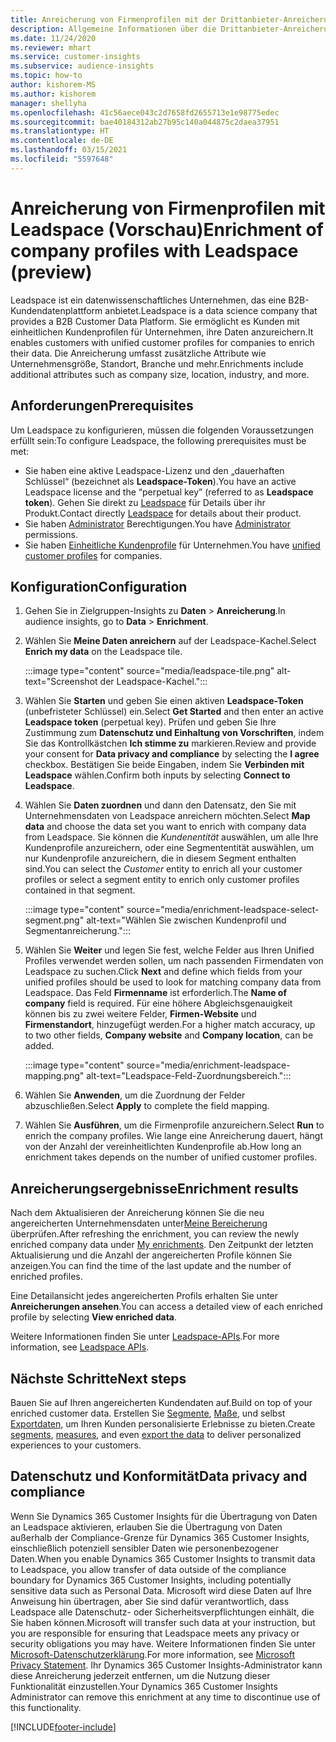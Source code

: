 ```yaml
---
title: Anreicherung von Firmenprofilen mit der Drittanbieter-Anreicherung Leadspace
description: Allgemeine Informationen über die Drittanbieter-Anreicherung von Leadspace.
ms.date: 11/24/2020
ms.reviewer: mhart
ms.service: customer-insights
ms.subservice: audience-insights
ms.topic: how-to
author: kishorem-MS
ms.author: kishorem
manager: shellyha
ms.openlocfilehash: 41c56aece043c2d7658fd2655713e1e98775edec
ms.sourcegitcommit: bae40184312ab27b95c140a044875c2daea37951
ms.translationtype: HT
ms.contentlocale: de-DE
ms.lasthandoff: 03/15/2021
ms.locfileid: "5597648"
---
```

# <a name="enrichment-of-company-profiles-with-leadspace-preview"></a><span data-ttu-id="23dbb-103">Anreicherung von Firmenprofilen mit Leadspace (Vorschau)</span><span class="sxs-lookup"><span data-stu-id="23dbb-103">Enrichment of company profiles with Leadspace (preview)</span></span>

<span data-ttu-id="23dbb-104">Leadspace ist ein datenwissenschaftliches Unternehmen, das eine B2B-Kundendatenplattform anbietet.</span><span class="sxs-lookup"><span data-stu-id="23dbb-104">Leadspace is a data science company that provides a B2B Customer Data Platform.</span></span> <span data-ttu-id="23dbb-105">Sie ermöglicht es Kunden mit einheitlichen Kundenprofilen für Unternehmen, ihre Daten anzureichern.</span><span class="sxs-lookup"><span data-stu-id="23dbb-105">It enables customers with unified customer profiles for companies to enrich their data.</span></span> <span data-ttu-id="23dbb-106">Die Anreicherung umfasst zusätzliche Attribute wie Unternehmensgröße, Standort, Branche und mehr.</span><span class="sxs-lookup"><span data-stu-id="23dbb-106">Enrichments include additional attributes such as company size, location, industry, and more.</span></span>

## <a name="prerequisites"></a><span data-ttu-id="23dbb-107">Anforderungen</span><span class="sxs-lookup"><span data-stu-id="23dbb-107">Prerequisites</span></span>

<span data-ttu-id="23dbb-108">Um Leadspace zu konfigurieren, müssen die folgenden Voraussetzungen erfüllt sein:</span><span class="sxs-lookup"><span data-stu-id="23dbb-108">To configure Leadspace, the following prerequisites must be met:</span></span>

- <span data-ttu-id="23dbb-109">Sie haben eine aktive Leadspace-Lizenz und den „dauerhaften Schlüssel“ (bezeichnet als **Leadspace-Token**).</span><span class="sxs-lookup"><span data-stu-id="23dbb-109">You have an active Leadspace license and the “perpetual key” (referred to as **Leadspace token**).</span></span> <span data-ttu-id="23dbb-110">Gehen Sie direkt zu [Leadspace](https://www.leadspace.com/products/leadspace-on-demand/) für Details über ihr Produkt.</span><span class="sxs-lookup"><span data-stu-id="23dbb-110">Contact directly [Leadspace](https://www.leadspace.com/products/leadspace-on-demand/) for details about their product.</span></span>
- <span data-ttu-id="23dbb-111">Sie haben [Administrator](permissions.md#administrator) Berechtigungen.</span><span class="sxs-lookup"><span data-stu-id="23dbb-111">You have [Administrator](permissions.md#administrator) permissions.</span></span>
- <span data-ttu-id="23dbb-112">Sie haben [Einheitliche Kundenprofile](customer-profiles.md) für Unternehmen.</span><span class="sxs-lookup"><span data-stu-id="23dbb-112">You have [unified customer profiles](customer-profiles.md) for companies.</span></span>

## <a name="configuration"></a><span data-ttu-id="23dbb-113">Konfiguration</span><span class="sxs-lookup"><span data-stu-id="23dbb-113">Configuration</span></span>

1. <span data-ttu-id="23dbb-114">Gehen Sie in Zielgruppen-Insights zu **Daten** > **Anreicherung**.</span><span class="sxs-lookup"><span data-stu-id="23dbb-114">In audience insights, go to **Data** > **Enrichment**.</span></span>

1. <span data-ttu-id="23dbb-115">Wählen Sie **Meine Daten anreichern** auf der Leadspace-Kachel.</span><span class="sxs-lookup"><span data-stu-id="23dbb-115">Select **Enrich my data** on the Leadspace tile.</span></span>

   :::image type="content" source="media/leadspace-tile.png" alt-text="Screenshot der Leadspace-Kachel.":::

1. <span data-ttu-id="23dbb-117">Wählen Sie **Starten** und geben Sie einen aktiven **Leadspace-Token** (unbefristeter Schlüssel) ein.</span><span class="sxs-lookup"><span data-stu-id="23dbb-117">Select **Get Started** and then enter an active **Leadspace token** (perpetual key).</span></span> <span data-ttu-id="23dbb-118">Prüfen und geben Sie Ihre Zustimmung zum **Datenschutz und Einhaltung von Vorschriften**, indem Sie das Kontrollkästchen **Ich stimme zu** markieren.</span><span class="sxs-lookup"><span data-stu-id="23dbb-118">Review and provide your consent for **Data privacy and compliance** by selecting the **I agree** checkbox.</span></span> <span data-ttu-id="23dbb-119">Bestätigen Sie beide Eingaben, indem Sie **Verbinden mit Leadspace** wählen.</span><span class="sxs-lookup"><span data-stu-id="23dbb-119">Confirm both inputs by selecting **Connect to Leadspace**.</span></span>

1. <span data-ttu-id="23dbb-120">Wählen Sie **Daten zuordnen** und dann den Datensatz, den Sie mit Unternehmensdaten von Leadspace anreichern möchten.</span><span class="sxs-lookup"><span data-stu-id="23dbb-120">Select **Map data** and choose the data set you want to enrich with company data from Leadspace.</span></span> <span data-ttu-id="23dbb-121">Sie können die *Kundenentität* auswählen, um alle Ihre Kundenprofile anzureichern, oder eine Segmententität auswählen, um nur Kundenprofile anzureichern, die in diesem Segment enthalten sind.</span><span class="sxs-lookup"><span data-stu-id="23dbb-121">You can select the *Customer* entity to enrich all your customer profiles or select a segment entity to enrich only customer profiles contained in that segment.</span></span>

   :::image type="content" source="media/enrichment-leadspace-select-segment.png" alt-text="Wählen Sie zwischen Kundenprofil und Segmentanreicherung.":::

1. <span data-ttu-id="23dbb-123">Wählen Sie **Weiter** und legen Sie fest, welche Felder aus Ihren Unified Profiles verwendet werden sollen, um nach passenden Firmendaten von Leadspace zu suchen.</span><span class="sxs-lookup"><span data-stu-id="23dbb-123">Click **Next** and define which fields from your unified profiles should be used to look for matching company data from Leadspace.</span></span> <span data-ttu-id="23dbb-124">Das Feld **Firmenname** ist erforderlich.</span><span class="sxs-lookup"><span data-stu-id="23dbb-124">The **Name of company** field is required.</span></span> <span data-ttu-id="23dbb-125">Für eine höhere Abgleichsgenauigkeit können bis zu zwei weitere Felder, **Firmen-Website** und **Firmenstandort**, hinzugefügt werden.</span><span class="sxs-lookup"><span data-stu-id="23dbb-125">For a higher match accuracy, up to two other fields, **Company website** and **Company location**, can be added.</span></span>

   :::image type="content" source="media/enrichment-leadspace-mapping.png" alt-text="Leadspace-Feld-Zuordnungsbereich.":::
   
1. <span data-ttu-id="23dbb-127">Wählen Sie **Anwenden**, um die Zuordnung der Felder abzuschließen.</span><span class="sxs-lookup"><span data-stu-id="23dbb-127">Select **Apply** to complete the field mapping.</span></span>

1. <span data-ttu-id="23dbb-128">Wählen Sie **Ausführen**, um die Firmenprofile anzureichern.</span><span class="sxs-lookup"><span data-stu-id="23dbb-128">Select **Run** to enrich the company profiles.</span></span> <span data-ttu-id="23dbb-129">Wie lange eine Anreicherung dauert, hängt von der Anzahl der vereinheitlichten Kundenprofile ab.</span><span class="sxs-lookup"><span data-stu-id="23dbb-129">How long an enrichment takes depends on the number of unified customer profiles.</span></span>

## <a name="enrichment-results"></a><span data-ttu-id="23dbb-130">Anreicherungsergebnisse</span><span class="sxs-lookup"><span data-stu-id="23dbb-130">Enrichment results</span></span>

<span data-ttu-id="23dbb-131">Nach dem Aktualisieren der Anreicherung können Sie die neu angereicherten Unternehmensdaten unter[Meine Bereicherung](enrichment-hub.md) überprüfen.</span><span class="sxs-lookup"><span data-stu-id="23dbb-131">After refreshing the enrichment, you can review the newly enriched company data under [My enrichments](enrichment-hub.md).</span></span> <span data-ttu-id="23dbb-132">Den Zeitpunkt der letzten Aktualisierung und die Anzahl der angereicherten Profile können Sie anzeigen.</span><span class="sxs-lookup"><span data-stu-id="23dbb-132">You can find the time of the last update and the number of enriched profiles.</span></span>

<span data-ttu-id="23dbb-133">Eine Detailansicht jedes angereicherten Profils erhalten Sie unter **Anreicherungen ansehen**.</span><span class="sxs-lookup"><span data-stu-id="23dbb-133">You can access a detailed view of each enriched profile by selecting **View enriched data**.</span></span>

<span data-ttu-id="23dbb-134">Weitere Informationen finden Sie unter [Leadspace-APIs](https://support.leadspace.com/hc/en-us/sections/201997649-API).</span><span class="sxs-lookup"><span data-stu-id="23dbb-134">For more information, see [Leadspace APIs](https://support.leadspace.com/hc/en-us/sections/201997649-API).</span></span>

## <a name="next-steps"></a><span data-ttu-id="23dbb-135">Nächste Schritte</span><span class="sxs-lookup"><span data-stu-id="23dbb-135">Next steps</span></span>

<span data-ttu-id="23dbb-136">Bauen Sie auf Ihren angereicherten Kundendaten auf.</span><span class="sxs-lookup"><span data-stu-id="23dbb-136">Build on top of your enriched customer data.</span></span> <span data-ttu-id="23dbb-137">Erstellen Sie [Segmente](segments.md), [Maße](measures.md), und selbst [Exportdaten](export-destinations.md), um Ihren Kunden personalisierte Erlebnisse zu bieten.</span><span class="sxs-lookup"><span data-stu-id="23dbb-137">Create [segments](segments.md), [measures](measures.md), and even [export the data](export-destinations.md) to deliver personalized experiences to your customers.</span></span>

## <a name="data-privacy-and-compliance"></a><span data-ttu-id="23dbb-138">Datenschutz und Konformität</span><span class="sxs-lookup"><span data-stu-id="23dbb-138">Data privacy and compliance</span></span>

<span data-ttu-id="23dbb-139">Wenn Sie Dynamics 365 Customer Insights für die Übertragung von Daten an Leadspace aktivieren, erlauben Sie die Übertragung von Daten außerhalb der Compliance-Grenze für Dynamics 365 Customer Insights, einschließlich potenziell sensibler Daten wie personenbezogener Daten.</span><span class="sxs-lookup"><span data-stu-id="23dbb-139">When you enable Dynamics 365 Customer Insights to transmit data to Leadspace, you allow transfer of data outside of the compliance boundary for Dynamics 365 Customer Insights, including potentially sensitive data such as Personal Data.</span></span> <span data-ttu-id="23dbb-140">Microsoft wird diese Daten auf Ihre Anweisung hin übertragen, aber Sie sind dafür verantwortlich, dass Leadspace alle Datenschutz- oder Sicherheitsverpflichtungen einhält, die Sie haben können.</span><span class="sxs-lookup"><span data-stu-id="23dbb-140">Microsoft will transfer such data at your instruction, but you are responsible for ensuring that Leadspace meets any privacy or security obligations you may have.</span></span> <span data-ttu-id="23dbb-141">Weitere Informationen finden Sie unter [Microsoft-Datenschutzerklärung](https://go.microsoft.com/fwlink/?linkid=396732).</span><span class="sxs-lookup"><span data-stu-id="23dbb-141">For more information, see [Microsoft Privacy Statement](https://go.microsoft.com/fwlink/?linkid=396732).</span></span>
<span data-ttu-id="23dbb-142">Ihr Dynamics 365 Customer Insights-Administrator kann diese Anreicherung jederzeit entfernen, um die Nutzung dieser Funktionalität einzustellen.</span><span class="sxs-lookup"><span data-stu-id="23dbb-142">Your Dynamics 365 Customer Insights Administrator can remove this enrichment at any time to discontinue use of this functionality.</span></span>


[!INCLUDE[footer-include](../includes/footer-banner.md)]